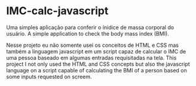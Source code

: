 # IMC-calc-javascript
Uma simples aplicação para conferir o ínidice de massa corporal do usuário. 
A simple application to check the body mass index (BMI). 

Nesse projeto eu não somente usei os conceitos de HTML e CSS mas também a linguagem javascript em um script capaz de calcular o IMC de uma pessoa baseado em algumas entradas requisitadas na tela.
This project I not only used the HTML and CSS concepts but also the javascript language on a script capable of calculating the BMI of a person based on some inputs requested on screem.
